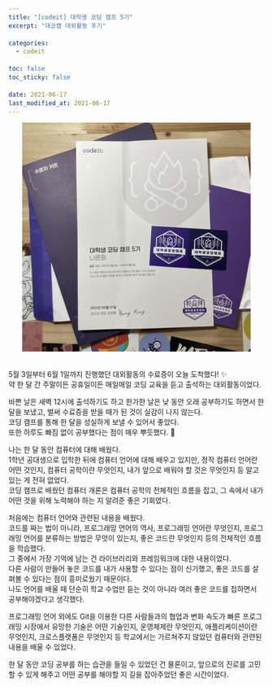 ```yaml
---
title: "[codeit] 대학생 코딩 캠프 5기"
excerpt: "대코캠 대외활동 후기"

categories:
  - codeit

toc: false
toc_sticky: false

date: 2021-06-17
last_modified_at: 2021-06-17
---
```


<center><img src="/assets/images/21061701/21061701_1.jpg" width="450"></center>  

<br>  

5월 3일부터 6월 1일까지 진행했던 대외활동의 수료증이 오늘 도착했다! ✨  
약 한 달 간 주말이든 공휴일이든 매일매일 코딩 교육을 듣고 출석하는 대외활동이었다.  

바쁜 날은 새벽 12시에 출석하기도 하고 한가한 날은 낮 동안 오래 공부하기도 하면서 한 달을 보냈고, 벌써 수료증을 받을 때가 된 것이 실감이 나지 않는다.  
코딩 캠프를 통해 한 달을 성실하게 보낼 수 있어서 좋았다.  
또한 하루도 빠짐 없이 공부했다는 점이 매우 뿌듯했다. 🎉  

나는 한 달 동안 컴퓨터에 대해 배웠다.  
1학년 공대생으로 입학한 뒤에 컴퓨터 언어에 대해 배우고 있지만, 정작 컴퓨터 언어란 어떤 것인지, 컴퓨터 공학이란 무엇인지, 내가 앞으로 배워야 할 것은 무엇인지 등 알고 있는 게 전혀 없었다.  
코딩 캠프로 배웠던 컴퓨터 개론은 컴퓨터 공학의 전체적인 흐름을 잡고, 그 속에서 내가 어떤 것을 위해 노력해야 하는 지 알려준 좋은 기회였다.  

처음에는 컴퓨터 언어와 관련된 내용을 배웠다.  
코드를 짜는 법이 아니라, 프로그래밍 언어의 역사, 프로그래밍 언어란 무엇인지, 프로그래밍 언어를 분류하는 방법은 무엇이 있는지, 좋은 코드란 무엇인지 등의 전체적인 흐름을 학습했다.  
그 중에서 가장 기억에 남는 건 라이브러리와 프레임워크에 대한 내용이었다.  
다른 사람이 만들어 놓은 코드를 내가 사용할 수 있다는 점이 신기했고, 좋은 코드를 살펴볼 수 있다는 점이 흥미로웠기 때문이다.  
나도 언어를 배울 때 단순히 학교 수업만 듣는 것이 아니라 여러 좋은 코드를 접하면서 공부해야겠다고 생각했다.  

프로그래밍 언어 외에도 Git을 이용한 다른 사람들과의 협업과 변화 속도가 빠른 프로그래밍 시장에서 유망한 기술은 어떤 기술인지, 운영체제란 무엇인지, 애플리케이션이란 무엇인지, 크로스플랫폼은 무엇인지 등 학교에서는 가르쳐주지 않았던 컴퓨터와 관련된 내용을 배울 수 있었다.  

한 달 동안 코딩 공부를 하는 습관을 들일 수 있었던 건 물론이고, 앞으로의 진로를 고민할 수 있게 해주고 어떤 공부를 해야할 지 길을 잡아주었던 좋은 시간이었다.